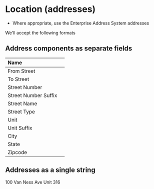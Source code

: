 # Location \(addresses\)

* Where appropriate, use the Enterprise Address System addresses

We'll accept the following formats

## Address components as separate fields

| Name | |
| :--- | :--- |
| From Street |  |
| To Street |  |
| Street Number |  |
| Street Number Suffix |  |
| Street Name |  |
| Street Type |  |
| Unit |  |
| Unit Suffix |  |
| City |  |
| State |  |
| Zipcode |  |



## Addresses as a single string

100 Van Ness Ave Unit 316



